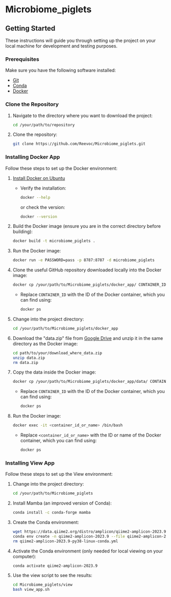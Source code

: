# Microbiome_piglets

## Getting Started

These instructions will guide you through setting up the project on your local machine for development and testing purposes.

### Prerequisites

Make sure you have the following software installed:

- [Git](https://git-scm.com/)
- [Conda](https://docs.conda.io/projects/conda/en/latest/index.html)
- [Docker](https://www.docker.com/)

### Clone the Repository

1. Navigate to the directory where you want to download the project:

   ```bash
   cd /your/path/to/repository
   ```

2. Clone the repository:

   ```bash
   git clone https://github.com/Reevoc/Microbiome_piglets.git
   ```

### Installing Docker App

Follow these steps to set up the Docker environment:

1. [Install Docker on Ubuntu](https://docs.docker.com/engine/install/ubuntu/)
   - Verify the installation:

      ```bash
      docker --help
      ```

      or check the version:

      ```bash
      docker --version
      ```

2. Build the Docker image (ensure you are in the correct directory before building):

   ```bash
   docker build -t microbiome_piglets .
   ```

3. Run the Docker image:

   ```bash
   docker run -e PASSWORD=pass -p 8787:8787 -d microbiome_piglets
   ```

4. Clone the useful GitHub repository downloaded locally into the Docker image:

   ```bash
   docker cp /your/path/to/Microbiome_piglets/docker_app/ CONTAINER_ID:/home/microbiome
   ```

   - Replace `CONTAINER_ID` with the ID of the Docker container, which you can find using:

      ```bash
      docker ps
      ```

5. Change into the project directory:

   ```bash
   cd /your/path/to/Microbiome_piglets/docker_app
   ```

6. Download the "data.zip" file from [Google Drive](https://drive.google.com/file/d/1B9_swa8VqM_8MaBl6xNo6z1REelOm_BY/view?usp=drive_link) and unzip it in the same directory as the Docker image:

   ```bash
   cd path/to/your/download_where_data.zip
   unzip data.zip
   rm data.zip
   ```

7. Copy the data inside the Docker image:

   ```bash
   docker cp /your/path/to/Microbiome_piglets/docker_app/data/ CONTAINER_ID:/home/microbiome
   ```

   - Replace `CONTAINER_ID` with the ID of the Docker container, which you can find using:

      ```bash
      docker ps
      ```

8. Run the Docker image:

   ```bash
   docker exec -it <container_id_or_name> /bin/bash
   ```

   - Replace `<container_id_or_name>` with the ID or name of the Docker container, which you can find using:

      ```bash
      docker ps
      ```

### Installing View App

Follow these steps to set up the View environment:

1. Change into the project directory:

   ```bash
   cd /your/path/to/Microbiome_piglets
   ```

2. Install Mamba (an improved version of Conda):

   ```bash
   conda install -c conda-forge mamba
   ```

3. Create the Conda environment:

   ```bash
   wget https://data.qiime2.org/distro/amplicon/qiime2-amplicon-2023.9-py38-linux-conda.yml
   conda env create -n qiime2-amplicon-2023.9 --file qiime2-amplicon-2023.9-py38-linux-conda.yml
   rm qiime2-amplicon-2023.9-py38-linux-conda.yml
   ```

4. Activate the Conda environment (only needed for local viewing on your computer):

   ```bash
   conda activate qiime2-amplicon-2023.9
   ```

5. Use the view script to see the results:

   ```bash
   cd Microbiome_piglets/view
   bash view_app.sh
   ```
